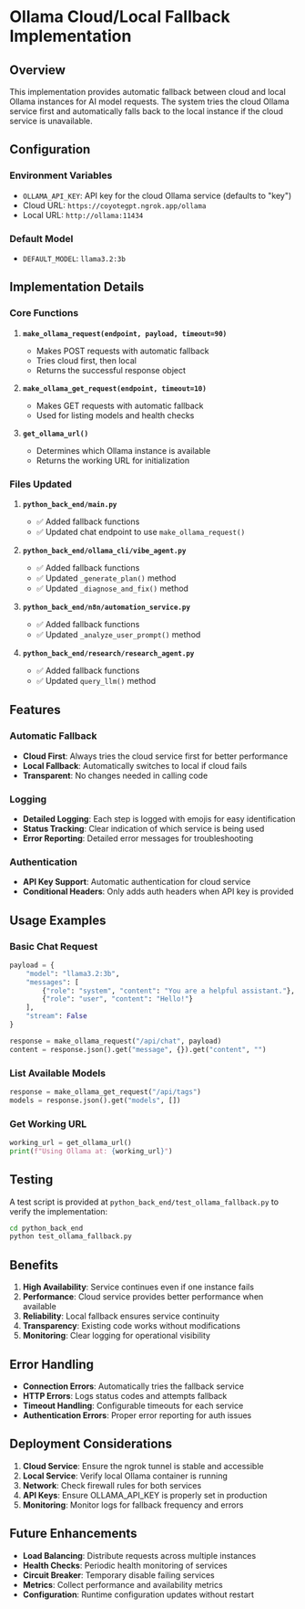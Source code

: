 # Ollama Cloud/Local Fallback Implementation

## Overview

This implementation provides automatic fallback between cloud and local Ollama instances for AI model requests. The system tries the cloud Ollama service first and automatically falls back to the local instance if the cloud service is unavailable.

## Configuration

### Environment Variables

- `OLLAMA_API_KEY`: API key for the cloud Ollama service (defaults to "key")
- Cloud URL: `https://coyotegpt.ngrok.app/ollama`
- Local URL: `http://ollama:11434`

### Default Model

- `DEFAULT_MODEL`: `llama3.2:3b`

## Implementation Details

### Core Functions

1. **`make_ollama_request(endpoint, payload, timeout=90)`**
   - Makes POST requests with automatic fallback
   - Tries cloud first, then local
   - Returns the successful response object

2. **`make_ollama_get_request(endpoint, timeout=10)`**
   - Makes GET requests with automatic fallback
   - Used for listing models and health checks

3. **`get_ollama_url()`**
   - Determines which Ollama instance is available
   - Returns the working URL for initialization

### Files Updated

1. **`python_back_end/main.py`**
   - ✅ Added fallback functions
   - ✅ Updated chat endpoint to use `make_ollama_request()`

2. **`python_back_end/ollama_cli/vibe_agent.py`**
   - ✅ Added fallback functions
   - ✅ Updated `_generate_plan()` method
   - ✅ Updated `_diagnose_and_fix()` method

3. **`python_back_end/n8n/automation_service.py`**
   - ✅ Added fallback functions
   - ✅ Updated `_analyze_user_prompt()` method

4. **`python_back_end/research/research_agent.py`**
   - ✅ Added fallback functions
   - ✅ Updated `query_llm()` method

## Features

### Automatic Fallback
- **Cloud First**: Always tries the cloud service first for better performance
- **Local Fallback**: Automatically switches to local if cloud fails
- **Transparent**: No changes needed in calling code

### Logging
- **Detailed Logging**: Each step is logged with emojis for easy identification
- **Status Tracking**: Clear indication of which service is being used
- **Error Reporting**: Detailed error messages for troubleshooting

### Authentication
- **API Key Support**: Automatic authentication for cloud service
- **Conditional Headers**: Only adds auth headers when API key is provided

## Usage Examples

### Basic Chat Request
```python
payload = {
    "model": "llama3.2:3b",
    "messages": [
        {"role": "system", "content": "You are a helpful assistant."},
        {"role": "user", "content": "Hello!"}
    ],
    "stream": False
}

response = make_ollama_request("/api/chat", payload)
content = response.json().get("message", {}).get("content", "")
```

### List Available Models
```python
response = make_ollama_get_request("/api/tags")
models = response.json().get("models", [])
```

### Get Working URL
```python
working_url = get_ollama_url()
print(f"Using Ollama at: {working_url}")
```

## Testing

A test script is provided at `python_back_end/test_ollama_fallback.py` to verify the implementation:

```bash
cd python_back_end
python test_ollama_fallback.py
```

## Benefits

1. **High Availability**: Service continues even if one instance fails
2. **Performance**: Cloud service provides better performance when available
3. **Reliability**: Local fallback ensures service continuity
4. **Transparency**: Existing code works without modifications
5. **Monitoring**: Clear logging for operational visibility

## Error Handling

- **Connection Errors**: Automatically tries the fallback service
- **HTTP Errors**: Logs status codes and attempts fallback
- **Timeout Handling**: Configurable timeouts for each service
- **Authentication Errors**: Proper error reporting for auth issues

## Deployment Considerations

1. **Cloud Service**: Ensure the ngrok tunnel is stable and accessible
2. **Local Service**: Verify local Ollama container is running
3. **Network**: Check firewall rules for both services
4. **API Keys**: Ensure OLLAMA_API_KEY is properly set in production
5. **Monitoring**: Monitor logs for fallback frequency and errors

## Future Enhancements

- **Load Balancing**: Distribute requests across multiple instances
- **Health Checks**: Periodic health monitoring of services
- **Circuit Breaker**: Temporary disable failing services
- **Metrics**: Collect performance and availability metrics
- **Configuration**: Runtime configuration updates without restart